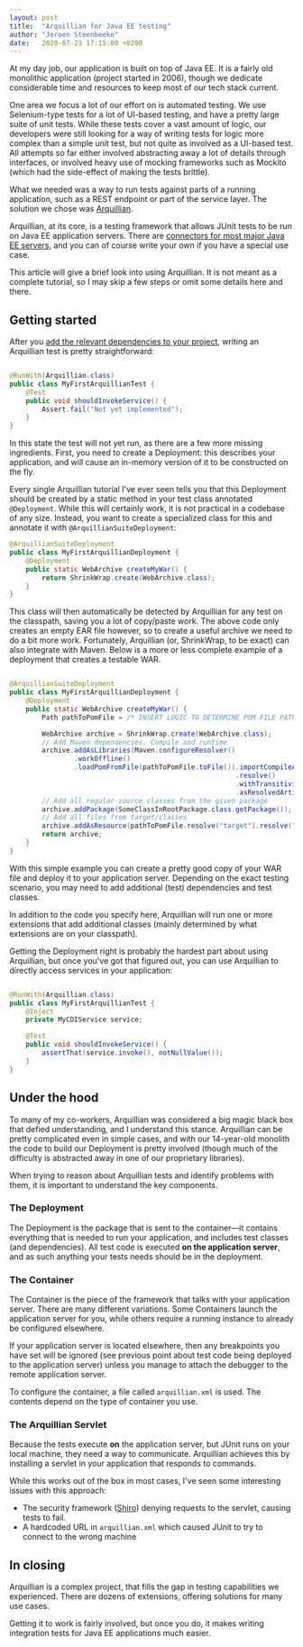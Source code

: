 ```yaml
---
layout: post
title:  "Arquillian for Java EE testing"
author: "Jeroen Steenbeeke"
date:   2020-07-23 17:15:00 +0200
---
```


At my day job, our application is built on top of Java EE. It is a fairly old monolithic application
 (project started in 2006), though we dedicate considerable time and resources to keep most of our
 tech stack current.
 
One area we focus a lot of our effort on is automated testing. We use Selenium-type tests for a lot of
UI-based testing, and have a pretty large suite of unit tests. While these tests cover a vast amount
of logic, our developers were still looking for a way of writing tests for logic more complex than a
 simple unit test, but not quite as involved as a UI-based test. All attempts so far either involved
 abstracting away a lot of details through interfaces, or involved heavy use of mocking frameworks such
 as Mockito (which had the side-effect of making the tests brittle).
 
What we needed was a way to run tests against parts of a running application, such as a REST endpoint
or part of the service layer. The solution we chose was [Arquillian](http://arquillian.org/).
 
<!--more-->

Arquillian, at its core, is a testing framework that allows JUnit tests to be run on Java EE application
 servers. There are [connectors for most major Java EE servers](https://docs.jboss.org/author/display/ARQ/Container%20adapters.html),
 and you can of course write your own if you have a special use case.
 
This article will give a brief look into using Arquillian. It is not meant as a complete tutorial, so
I may skip a few steps or omit some details here and there.

## Getting started

After you [add the relevant dependencies to your project](http://arquillian.org/guides/getting_started/), writing
an Arquillian test is pretty straightforward:

```java

@RunWith(Arquillian.class)
public class MyFirstArquillianTest {
    @Test
    public void shouldInvokeService() {
        Assert.fail("Not yet implemented");
    }
}

```

In this state the test will not yet run, as there are a few more missing ingredients. First, you need to
create a Deployment: this describes your application, and will cause an in-memory version of it to be constructed on the fly.

Every single Arquillian tutorial I've ever seen tells you that this Deployment should be created by
a static method in your test class annotated `@Deployment`. While this will certainly work, it is not
practical in a codebase of any size. Instead, you want to create a specialized class for this and
annotate it with `@ArquillianSuiteDeployment`:

```java
@ArquillianSuiteDeployment
public class MyFirstArquillianDeployment {
    @Deployment
    public static WebArchive createMyWar() {
        return ShrinkWrap.create(WebArchive.class);
    }
}
```
This class will then automatically be detected by Arquillian for any test on the classpath, saving you
a lot of copy/paste work. The above code only creates an empty EAR file however, so to create a useful
archive we need to do a bit more work. Fortunately, Arquillian (or, ShrinkWrap, to be exact) can also
integrate with Maven. Below is a more or less complete example of a deployment that creates a testable WAR.

```java

@ArquillianSuiteDeployment
public class MyFirstArquillianDeployment {
    @Deployment
    public static WebArchive createMyWar() {
        Path pathToPomFile = /* INSERT LOGIC TO DETERMINE POM FILE PATH HERE */;

        WebArchive archive = ShrinkWrap.create(WebArchive.class);
        // Add Maven dependencies. Compile and runtime
        archive.addAsLibraries(Maven.configureResolver()
                .workOffline()
                .loadPomFromFile(pathToPomFile.toFile()).importCompileAndRuntimeDependencies()
                                                        .resolve()
                                                        .withTransitivity()
                                                        .asResolvedArtifact());
        // Add all regular source classes from the given package
        archive.addPackage(SomeClassInRootPackage.class.getPackage());
        // Add all files from target/classes
        archive.addAsResource(pathToPomFile.resolve("target").resolve("classes").toFile(), "");
        return archive;
    }
}

```

With this simple example you can create a pretty good copy of your WAR file and deploy it to your
 application server. Depending on the exact testing scenario, you may need to add additional (test) dependencies
 and test classes.
 
In addition to the code you specify here, Arquillian will run one or more extensions that add additional
classes (mainly determined by what extensions are on your classpath).

Getting the Deployment right is probably the hardest part about using Arquillian, but once you've got that
figured out, you can use Arquillian to directly access services in your application:

```java

@RunWith(Arquillian.class)
public class MyFirstArquillianTest {
    @Inject
    private MyCDIService service;

    @Test
    public void shouldInvokeService() {
        assertThat(service.invoke(), notNullValue());
    }
}

```

## Under the hood

To many of my co-workers, Arquillian was considered a big magic black box that defied understanding, and
I understand this stance. Arquillian can be pretty complicated even in simple cases, and with our 14-year-old
monolith the code to build our Deployment is pretty involved (though much of the difficulty is abstracted away in
one of our proprietary libraries).

When trying to reason about Arquillian tests and identify problems with them, it is important to
understand the key components.

### The Deployment

The Deployment is the package that is sent to the container&mdash;it contains everything that is needed
to run your application, and includes test classes (and dependencies). All test code is executed **on the application server**,
and as such anything your tests needs should be in the deployment.

### The Container

The Container is the piece of the framework that talks with your application server. There are many
 different variations. Some Containers launch the application server for you, while others require
 a running instance to already be configured elsewhere.
 
If your application server is located elsewhere, then any breakpoints you have set will be ignored 
(see previous point about test code being deployed to the application server) unless you manage to
attach the debugger to the remote application server.

To configure the container, a file called `arquillian.xml` is used. The contents depend on the type 
of container you use.

### The Arquillian Servlet

Because the tests execute **on** the application server, but JUnit runs on your local machine, they
need a way to communicate. Arquillian achieves this by installing a servlet in your application that
responds to commands.

While this works out of the box in most cases, I've seen some interesting issues with this
approach:

- The security framework ([Shiro](https://shiro.apache.org/)) denying requests to the servlet, causing
tests to fail.
- A hardcoded URL in `arquillian.xml` which caused JUnit to try to connect to the wrong machine

## In closing

Arquillian is a complex project, that fills the gap in testing capabilities we experienced. There are
dozens of extensions, offering solutions for many use cases.

Getting it to work is fairly involved, but once you do, it makes writing integration tests for Java EE
applications much easier.
